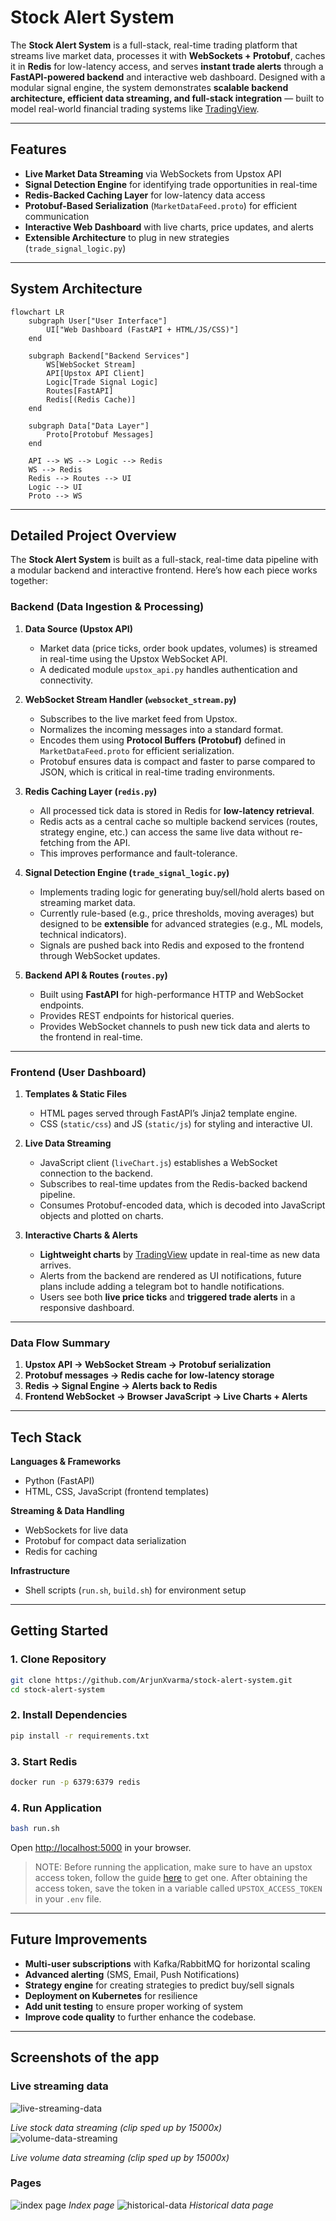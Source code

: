 # Stock Alert System

The **Stock Alert System** is a full-stack, real-time trading platform that streams live market data, processes it with **WebSockets + Protobuf**, caches it in **Redis** for low-latency access, and serves **instant trade alerts** through a **FastAPI-powered backend** and interactive web dashboard. Designed with a modular signal engine, the system demonstrates **scalable backend architecture, efficient data streaming, and full-stack integration** — built to model real-world financial trading systems like [TradingView](https://in.tradingview.com/pricing/).

---

## Features

* **Live Market Data Streaming** via WebSockets from Upstox API
* **Signal Detection Engine** for identifying trade opportunities in real-time
* **Redis-Backed Caching Layer** for low-latency data access
* **Protobuf-Based Serialization** (`MarketDataFeed.proto`) for efficient communication
* **Interactive Web Dashboard** with live charts, price updates, and alerts
* **Extensible Architecture** to plug in new strategies (`trade_signal_logic.py`)

---

## System Architecture

```mermaid
flowchart LR
    subgraph User["User Interface"]
        UI["Web Dashboard (FastAPI + HTML/JS/CSS)"]
    end

    subgraph Backend["Backend Services"]
        WS[WebSocket Stream]
        API[Upstox API Client]
        Logic[Trade Signal Logic]
        Routes[FastAPI]
        Redis[(Redis Cache)]
    end

    subgraph Data["Data Layer"]
        Proto[Protobuf Messages]
    end

    API --> WS --> Logic --> Redis
    WS --> Redis
    Redis --> Routes --> UI
    Logic --> UI
    Proto --> WS
```
---

## Detailed Project Overview

The **Stock Alert System** is built as a full-stack, real-time data pipeline with a modular backend and interactive frontend. Here’s how each piece works together:

### Backend (Data Ingestion & Processing)

1. **Data Source (Upstox API)**

   * Market data (price ticks, order book updates, volumes) is streamed in real-time using the Upstox WebSocket API.
   * A dedicated module `upstox_api.py` handles authentication and connectivity.

2. **WebSocket Stream Handler (`websocket_stream.py`)**

   * Subscribes to the live market feed from Upstox.
   * Normalizes the incoming messages into a standard format.
   * Encodes them using **Protocol Buffers (Protobuf)** defined in `MarketDataFeed.proto` for efficient serialization.
   * Protobuf ensures data is compact and faster to parse compared to JSON, which is critical in real-time trading environments.

3. **Redis Caching Layer (`redis.py`)**

   * All processed tick data is stored in Redis for **low-latency retrieval**.
   * Redis acts as a central cache so multiple backend services (routes, strategy engine, etc.) can access the same live data without re-fetching from the API.
   * This improves performance and fault-tolerance.

4. **Signal Detection Engine (`trade_signal_logic.py`)**

   * Implements trading logic for generating buy/sell/hold alerts based on streaming market data.
   * Currently rule-based (e.g., price thresholds, moving averages) but designed to be **extensible** for advanced strategies (e.g., ML models, technical indicators).
   * Signals are pushed back into Redis and exposed to the frontend through WebSocket updates.

5. **Backend API & Routes (`routes.py`)**

   * Built using **FastAPI** for high-performance HTTP and WebSocket endpoints.
   * Provides REST endpoints for historical queries.
   * Provides WebSocket channels to push new tick data and alerts to the frontend in real-time.

---

### Frontend (User Dashboard)

1. **Templates & Static Files**

   * HTML pages served through FastAPI’s Jinja2 template engine.
   * CSS (`static/css`) and JS (`static/js`) for styling and interactive UI.

2. **Live Data Streaming**

   * JavaScript client (`liveChart.js`) establishes a WebSocket connection to the backend.
   * Subscribes to real-time updates from the Redis-backed backend pipeline.
   * Consumes Protobuf-encoded data, which is decoded into JavaScript objects and plotted on charts.

3. **Interactive Charts & Alerts**

   * **Lightweight charts** by [TradingView](https://tradingview.github.io/lightweight-charts/) update in real-time as new data arrives.
   * Alerts from the backend are rendered as UI notifications, future plans include adding a telegram bot to handle notifications.
   * Users see both **live price ticks** and **triggered trade alerts** in a responsive dashboard.

---

### Data Flow Summary

1. **Upstox API → WebSocket Stream → Protobuf serialization**
2. **Protobuf messages → Redis cache for low-latency storage**
3. **Redis → Signal Engine → Alerts back to Redis**
4. **Frontend WebSocket → Browser JavaScript → Live Charts + Alerts**

---

## Tech Stack

**Languages & Frameworks**

* Python (FastAPI)
* HTML, CSS, JavaScript (frontend templates)

**Streaming & Data Handling**

* WebSockets for live data
* Protobuf for compact data serialization
* Redis for caching

**Infrastructure**

* Shell scripts (`run.sh`, `build.sh`) for environment setup
---

## Getting Started

### 1. Clone Repository

```bash
git clone https://github.com/ArjunXvarma/stock-alert-system.git
cd stock-alert-system
```

### 2. Install Dependencies

```bash
pip install -r requirements.txt
```

### 3. Start Redis

```bash
docker run -p 6379:6379 redis
```

### 4. Run Application

```bash
bash run.sh
```

Open [http://localhost:5000](http://localhost:5000) in your browser.

> NOTE: Before running the application, make sure to have an upstox access token, follow the guide [here](https://upstox.com/developer/api-documentation/authentication) to get one. After obtaining the access token, save the token in a variable called `UPSTOX_ACCESS_TOKEN` in your `.env` file.

---

## Future Improvements

* **Multi-user subscriptions** with Kafka/RabbitMQ for horizontal scaling
* **Advanced alerting** (SMS, Email, Push Notifications)
* **Strategy engine** for creating strategies to predict buy/sell signals
* **Deployment on Kubernetes** for resilience
* **Add unit testing** to ensure proper working of system
* **Improve code quality** to further enhance the codebase.

---

## Screenshots of the app

### Live streaming data
![live-streaming-data](docs/gifs/live-data-streaming.gif)

*Live stock data streaming (clip sped up by 15000x)*
![volume-data-streaming](docs/gifs/volume-data-streaming.gif)

*Live volume data streaming (clip sped up by 15000x)*

### Pages
![index page](docs/img/index.png)
*Index page*
![historical-data](docs/img/historical-data.png)
*Historical data page*
